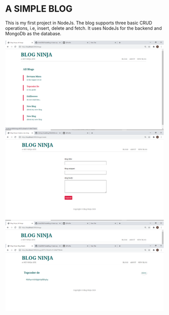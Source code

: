 # A SIMPLE BLOG

This is my first project in NodeJs. The blog supports three basic CRUD operations, i.e, insert, delete and fetch. It uses NodeJs for the backend and MongoDb as the database. 

<img src="screenshots/blog1.png"/>
<img src="screenshots/blog4.png"/>
<img src="screenshots/blog2.png"/>
